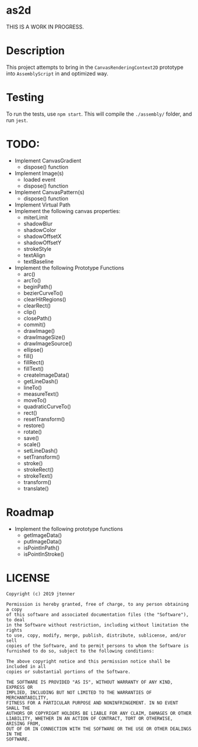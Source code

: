 # as2d

THIS IS A WORK IN PROGRESS.

# Description

This project attempts to bring in the `CanvasRenderingContext2D` prototype into `AssemblyScript` in
and optimized way.

# Testing

To run the tests, use `npm start`. This will compile the `./assembly/` folder, and run `jest`.

# TODO:
- Implement CanvasGradient
  - dispose() function
- Implement Image(s)
  - loaded event
  - dispose() function
- Implement CanvasPattern(s)
  - dispose() function
- Implement Virtual Path
- Implement the following canvas properties:
  - miterLimit
  - shadowBlur
  - shadowColor
  - shadowOffsetX
  - shadowOffsetY
  - strokeStyle
  - textAlign
  - textBaseline
- Implement the following Prototype Functions
  - arc()
  - arcTo()
  - beginPath()
  - bezierCurveTo()
  - clearHitRegions()
  - clearRect()
  - clip()
  - closePath()
  - commit()
  - drawImage()
  - drawImageSize()
  - drawImageSource()
  - ellipse()
  - fill()
  - fillRect()
  - fillText()
  - createImageData()
  - getLineDash()
  - lineTo()
  - measureText()
  - moveTo()
  - quadraticCurveTo()
  - rect()
  - resetTransform()
  - restore()
  - rotate()
  - save()
  - scale()
  - setLineDash()
  - setTransform()
  - stroke()
  - strokeRect()
  - strokeText()
  - transform()
  - translate()

# Roadmap

- Implement the following prototype functions
  - getImageData()
  - putImageData()
  - isPointInPath()
  - isPointInStroke()


# LICENSE

```
Copyright (c) 2019 jtenner

Permission is hereby granted, free of charge, to any person obtaining a copy
of this software and associated documentation files (the "Software"), to deal
in the Software without restriction, including without limitation the rights
to use, copy, modify, merge, publish, distribute, sublicense, and/or sell
copies of the Software, and to permit persons to whom the Software is
furnished to do so, subject to the following conditions:

The above copyright notice and this permission notice shall be included in all
copies or substantial portions of the Software.

THE SOFTWARE IS PROVIDED "AS IS", WITHOUT WARRANTY OF ANY KIND, EXPRESS OR
IMPLIED, INCLUDING BUT NOT LIMITED TO THE WARRANTIES OF MERCHANTABILITY,
FITNESS FOR A PARTICULAR PURPOSE AND NONINFRINGEMENT. IN NO EVENT SHALL THE
AUTHORS OR COPYRIGHT HOLDERS BE LIABLE FOR ANY CLAIM, DAMAGES OR OTHER
LIABILITY, WHETHER IN AN ACTION OF CONTRACT, TORT OR OTHERWISE, ARISING FROM,
OUT OF OR IN CONNECTION WITH THE SOFTWARE OR THE USE OR OTHER DEALINGS IN THE
SOFTWARE.
```
